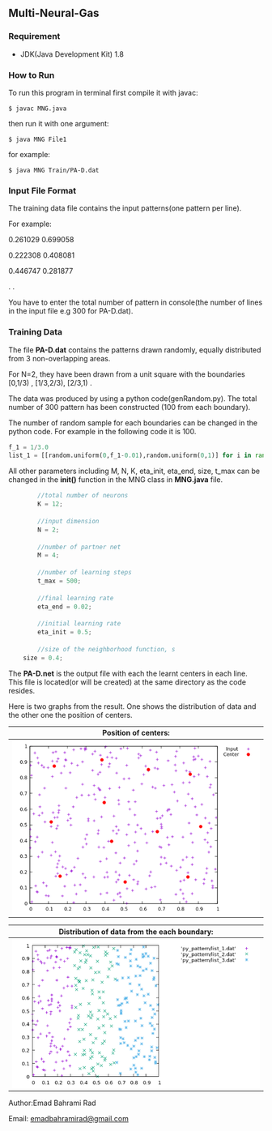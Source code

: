 ## Multi-Neural-Gas
### Requirement

* JDK(Java Development Kit) 1.8


### How to Run

To run this program in terminal first compile it with javac:

```
$ javac MNG.java
```

then run it with one argument:

```
$ java MNG File1
```

for example:

```
$ java MNG Train/PA-D.dat
```

### Input File Format

The training data file contains the input patterns(one pattern per line).

For example:

0.261029	0.699058

0.222308	0.408081

0.446747	0.281877

.
.


You have to enter the total number of pattern in console(the number of lines in the input file e.g 300 for PA-D.dat).


### Training Data

The file **PA-D.dat** contains the patterns drawn randomly, equally distributed from 3 non-overlapping areas.

For N=2, they have been drawn from a unit square with the boundaries [0,1/3) , [1/3,2/3), [2/3,1) .

The data was produced by using a python code(genRandom.py). The total number of 300 pattern has been constructed (100 from each boundary).

The number of random sample for each boundaries can be changed in the python code. For example in the following code it is 100.

``` python
f_1 = 1/3.0
list_1 = [[random.uniform(0,f_1-0.01),random.uniform(0,1)] for i in range(0,100)]

```

All other parameters including M, N, K, eta_init, eta_end, size, t_max can be changed in the **init()** function in the MNG class in **MNG.java** file.


```java
        //total number of neurons
        K = 12;

        //input dimension
        N = 2;

        //number of partner net
        M = 4;

        //number of learning steps
        t_max = 500;

        //final learning rate
        eta_end = 0.02;

        //initial learning rate
        eta_init = 0.5;

    	//size of the neighborhood function, s
	size = 0.4;

```

The **PA-D.net** is the output file with each the learnt centers in each line. This file is located(or will be created) at the same directory
as the code resides.


Here is two graphs from the result. One shows the distribution of data and the other one the position of centers.

| Position of centers:
| -----------------------
| ![img1](PA-D_centers.png "The learnt centers")


|Distribution of data from the each boundary:
|------------------------------------------
|![img2](distr.png)



Author:Emad Bahrami Rad

Email: emadbahramirad@gmail.com
